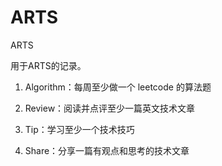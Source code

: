 # ARTS
ARTS



用于ARTS的记录。



1. Algorithm：每周至少做一个 leetcode 的算法题

2. Review：阅读并点评至少一篇英文技术文章
3. Tip：学习至少一个技术技巧
4. Share：分享一篇有观点和思考的技术文章